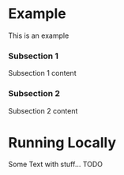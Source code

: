 # Example
This is an example

### Subsection 1
Subsection 1 content

### Subsection 2
Subsection 2 content

# Running Locally
Some Text with stuff... TODO